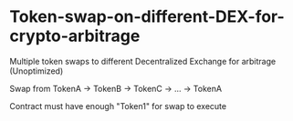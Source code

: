 # Token-swap-on-different-DEX-for-crypto-arbitrage
Multiple token swaps to different Decentralized Exchange for arbitrage  (Unoptimized) 

Swap from TokenA -> TokenB -> TokenC -> ... -> TokenA 

Contract must have enough "Token1" for swap to execute
